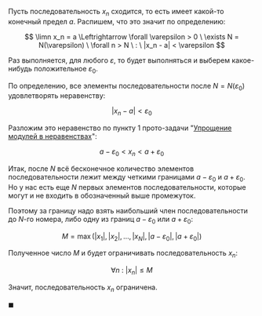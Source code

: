 Пусть последовательность $x_n$ сходится, то есть имеет какой-то конечный предел $a$. Распишем, что это значит по определению:

$$ \limn x_n = a \Leftrightarrow \forall \varepsilon > 0 \ \exists N = N(\varepsilon) \ \forall n > N \ : \ |x_n - a| < \varepsilon $$

Раз выполняется, для любого $\varepsilon$, то будет выполняться и выберем какое-нибудь положительное $\varepsilon_0$.

По определению, все элементы последовательности после $N = N(\varepsilon_0)$ удовлетворять неравенству:

$$ |x_n - a| < \varepsilon_0 $$

Разложим это неравенство по пункту 1 прото-задачи "[Упрощение модулей в неравенствах](/proto/simple-abs)":

$$ a - \varepsilon_0 < x_n < a + \varepsilon_0 $$

Итак, после $N$ всё бесконечное количество элементов последовательности лежит между четкими границами $a - \varepsilon_0$ и $a + \varepsilon_0$.
Но у нас есть еще $N$ первых элементов последовательности, которые могут и не входить в обозначенный выше промежуток.

Поэтому за границу надо взять наибольший член последовательности до $N$-го номера, либо одну из границ  $a - \varepsilon_0$ или $a + \varepsilon_0$:

$$ M = \max\left( |x_1|, |x_2|, \ldots, |x_N|, |a-\varepsilon_0|, |a+\varepsilon_0| \right) $$

Полученное число $M$ и будет ограничивать последовательность $x_n$:

$$ \forall n \ : \ |x_n| \leq M $$

Значит, последовательность $x_n$ ограничена.

$\blacksquare$